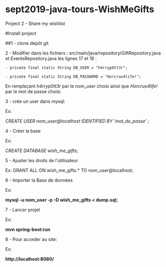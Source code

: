# sept2019-java-tours-WishMeGifts

Project 2 - Share my wishlist

#Install project

##1 - clone depôt git

2 - Modifier dans les fichiers : src/main/java/repository/GiftRepository.java  et EventsRepository.java les lignes 17 et 18 :

    - private final static String DB_USER = "h4rryp0tt3r";

    - private final static String DB_PASSWORD = "Horcrux4life!";

En remplaçant  *h4rryp0tt3r*  par le nom_user choisi ainsi que  *Horcrux4life!*  par le mot de passe choisi.

3 - crée un user dans mysql:

Ex:


*CREATE USER nom_user@localhost IDENTIFIED BY 'mot_de_passe' ;*

4 - Créer la base 

Ex:

*CREATE DATABASE wish_me_gifts;*

5 - Ajuster les droits de l'utilisateur 

Ex: GRANT ALL ON wish_me_gifts.* TO nom_user@localhost;

6 - Importer la Base de données

Ex:

**mysql -u nom_user -p -D wish_me_gifts < dump.sql;**

7 - Lancer projet

Ex: 

**mvn spring-boot:run**

8 - Pour acceder au site:

Ex:

**http://localhost:8080/** 

